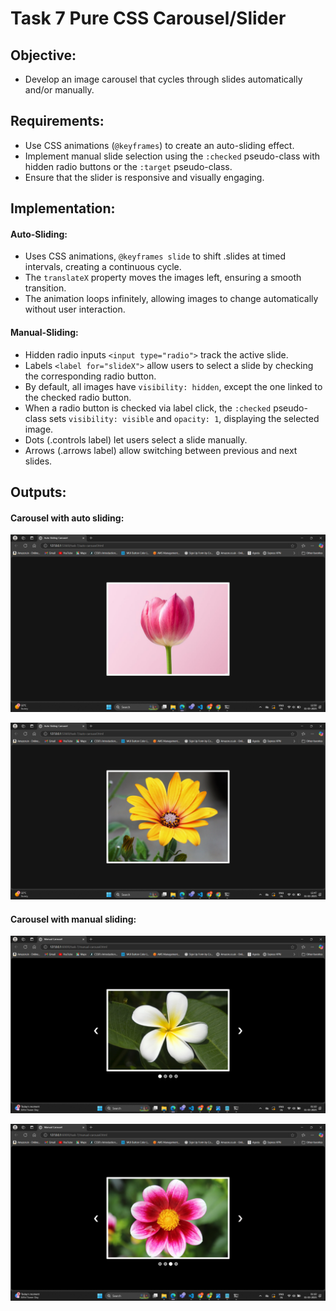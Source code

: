 # Task 7 **Pure CSS Carousel/Slider**

## **Objective:** 
- Develop an image carousel that cycles through slides automatically and/or manually.

## **Requirements:**
- Use CSS animations (`@keyframes`) to create an auto-sliding effect.
- Implement manual slide selection using the `:checked` pseudo-class with hidden radio buttons or the `:target` pseudo-class.
- Ensure that the slider is responsive and visually engaging.

## **Implementation:**

#### **Auto-Sliding:**
- Uses CSS animations, `@keyframes slide` to shift .slides at timed intervals, creating a continuous cycle.
- The `translateX` property moves the images left, ensuring a smooth transition.
- The animation loops infinitely, allowing images to change automatically without user interaction.

#### **Manual-Sliding:**
- Hidden radio inputs `<input type="radio">` track the active slide.
- Labels `<label for="slideX">` allow users to select a slide by checking the corresponding radio button.
- By default, all images have `visibility: hidden`, except the one linked to the checked radio button.
- When a radio button is checked via label click, the `:checked` pseudo-class sets `visibility: visible` and `opacity: 1`, displaying the selected image.
- Dots (.controls label) let users select a slide manually.
- Arrows (.arrows label) allow switching between previous and next slides.

## **Outputs:**

#### Carousel with auto sliding:
![Auto sliding](./outputs/auto-1.png)

![Auto sliding](./outputs/auto-2.png)


#### Carousel with manual sliding:
![Manual sliding](./outputs/manual-1.png)

![Manual sliding](./outputs/manual-2.png)



